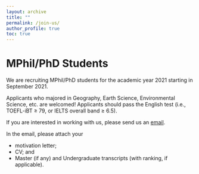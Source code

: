 ```yaml
---
layout: archive
title: ""
permalink: /join-us/
author_profile: true
toc: true
---
```


# MPhil/PhD Students
We are recruiting MPhil/PhD students for the academic year 2021 starting in September 2021.

Applicants who majored in Geography, Earth Science, Environmental Science, etc. are welcomed! Applicants should pass the English test (i.e., TOEFL-iBT ≥ 79, or IELTS overall band ≥ 6.5).

If you are interested in working with us, please send us an [email](mailto:jianfengli@hkbu.edu.hk).

In the email, please attach your
* motivation letter;
* CV; and
* Master (if any) and Undergraduate transcripts (with ranking, if applicable).
